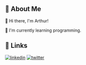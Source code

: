
## 🚀 About Me
👋 Hi there, I'm Arthur!

🧠 I'm currently learning programming.




## 🔗 Links
[![linkedin](https://img.shields.io/badge/linkedin-0A66C2?style=for-the-badge&logo=linkedin&logoColor=white)](https://www.linkedin.com/in/artur-adigamov-103a28294/)
[![twitter](https://img.shields.io/badge/xing-white?style=for-the-badge&logo=xing&logoColor=green&link=https%3A%2F%2Fwww.xing.com%2F
)](https://www.xing.com/profile/Artur_Adigamov/)

